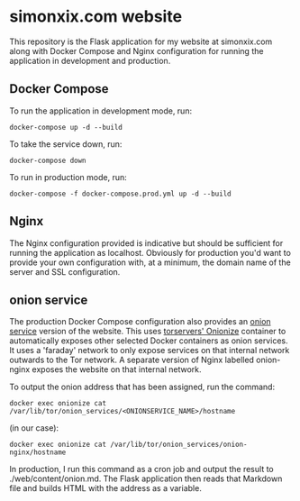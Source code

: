 # simonxix.com website

This repository is the Flask application for my website at simonxix.com along with Docker Compose and Nginx configuration for running the application in development and production.

## Docker Compose

To run the application in development mode, run:

    docker-compose up -d --build

To take the service down, run:

    docker-compose down

To run in production mode, run:

    docker-compose -f docker-compose.prod.yml up -d --build

## Nginx

The Nginx configuration provided is indicative but should be sufficient for running the application as localhost. Obviously for production you'd want to provide your own configuration with, at a minimum, the domain name of the server and SSL configuration.

## onion service

The production Docker Compose configuration also provides an [onion service](https://community.torproject.org/onion-services/) version of the website. This uses [torservers' Onionize](https://github.com/torservers/onionize-docker) container to automatically exposes other selected Docker containers as onion services. It uses a 'faraday' network to only expose services on that internal network outwards to the Tor network. A separate version of Nginx labelled onion-nginx exposes the website on that internal network.

To output the onion address that has been assigned, run the command:

    docker exec onionize cat /var/lib/tor/onion_services/<ONIONSERVICE_NAME>/hostname

(in our case): 

    docker exec onionize cat /var/lib/tor/onion_services/onion-nginx/hostname

In production, I run this command as a cron job and output the result to ./web/content/onion.md. The Flask application then reads that Markdown file and builds HTML with the address as a variable.
